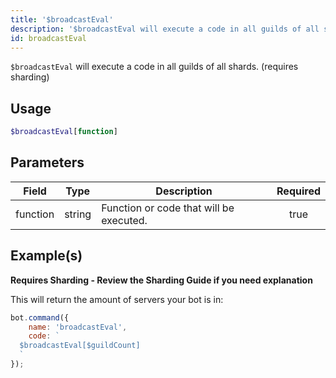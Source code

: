 ```yaml
---
title: '$broadcastEval'
description: '$broadcastEval will execute a code in all guilds of all shards.'
id: broadcastEval
---
```


`$broadcastEval` will execute a code in all guilds of all shards. (requires sharding)

## Usage

```php
$broadcastEval[function]
```

## Parameters

| Field    | Type   | Description                             | Required |
| -------- | ------ | --------------------------------------- |:--------:|
| function | string | Function or code that will be executed. |   true   |

## Example(s)

**Requires Sharding - Review the Sharding Guide if you need explanation**

This will return the amount of servers your bot is in:

```javascript
bot.command({
    name: 'broadcastEval',
    code: `
  $broadcastEval[$guildCount]
  `
});
```
